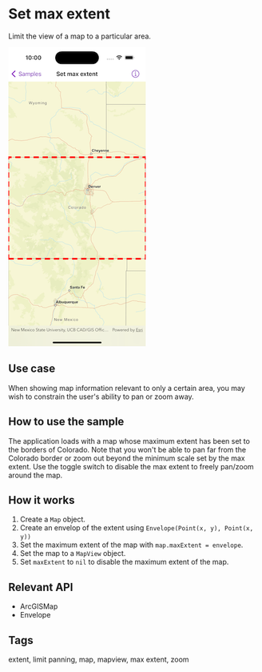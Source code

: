 # Set max extent

Limit the view of a map to a particular area.

![Image of set max extent](set-max-extent.png)

## Use case

When showing map information relevant to only a certain area, you may wish to constrain the user's ability to pan or zoom away.

## How to use the sample

The application loads with a map whose maximum extent has been set to the borders of Colorado. Note that you won't be able to pan far from the Colorado border or zoom out beyond the minimum scale set by the max extent. Use the toggle switch to disable the max extent to freely pan/zoom around the map.

## How it works

1. Create a `Map` object.
2. Create an envelop of the extent using `Envelope(Point(x, y), Point(x, y))`
3. Set the maximum extent of the map with `map.maxExtent = envelope`.
4. Set the map to a `MapView` object.
5. Set `maxExtent` to `nil` to disable the maximum extent of the map.

## Relevant API

* ArcGISMap
* Envelope

## Tags

extent, limit panning, map, mapview, max extent, zoom
